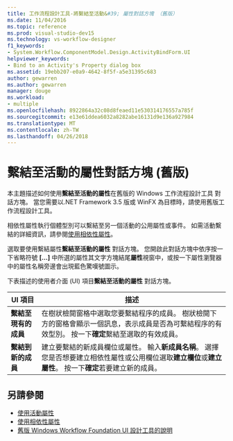 ```yaml
---
title: 工作流程設計工具-將繫結至活動&#39; 屬性對話方塊 （舊版）
ms.date: 11/04/2016
ms.topic: reference
ms.prod: visual-studio-dev15
ms.technology: vs-workflow-designer
f1_keywords:
- System.Workflow.ComponentModel.Design.ActivityBindForm.UI
helpviewer_keywords:
- Bind to an Activity's Property dialog box
ms.assetid: 19ebb207-e0a9-4642-8f5f-a5e31395c683
author: gewarren
ms.author: gewarren
manager: douge
ms.workload:
- multiple
ms.openlocfilehash: 8922864a32c08d8feaed11e530314176557a785f
ms.sourcegitcommit: e13e61ddea6032a8282abe16131d9e136a927984
ms.translationtype: MT
ms.contentlocale: zh-TW
ms.lasthandoff: 04/26/2018
---
```

# <a name="bind-to-an-activitys-property-dialog-box-legacy"></a>繫結至活動的屬性對話方塊 (舊版)

本主題描述如何使用**繫結至活動的屬性**在舊版的 Windows 工作流程設計工具 對話方塊。 當您需要以.NET Framework 3.5 版或 WinFX 為目標時，請使用舊版工作流程設計工具。

 相依性屬性執行個體型別可以繫結至另一個活動的公用屬性或事件。 如需活動繫結的詳細資訊，請參閱[使用相依性屬性](http://go.microsoft.com/fwlink?LinkID=65007)。

 選取要使用繫結屬性**繫結至活動的屬性** 對話方塊。 您開啟此對話方塊中依序按一下省略符號 **[…]** 中所選的屬性其文字方塊結尾**屬性**視窗中，或按一下屬性瀏覽器中的屬性名稱旁邊會出現藍色驚嘆號圖示。

 下表描述的使用者介面 (UI) 項目**繫結至活動的屬性** 對話方塊。

|UI 項目|描述|
|----------------|-----------------|
|**繫結至現有的成員**|在樹狀檢閱窗格中選取您要繫結程序的成員。 樹狀檢閱下方的窗格會顯示一個訊息，表示成員是否為可繫結程序的有效型別。 按一下**確定**繫結至選取的有效成員。|
|**繫結到新的成員**|建立要繫結的新成員欄位或屬性。 輸入**新成員名稱**。 選擇您是否想要建立相依性屬性或公用欄位選取**建立欄位**或**建立屬性**。 按一下**確定**若要建立新的成員。|

## <a name="see-also"></a>另請參閱

- [使用活動屬性](http://go.microsoft.com/fwlink?LinkID=65013)
- [使用相依性屬性](http://go.microsoft.com/fwlink?LinkID=65007)
- [舊版 Windows Workflow Foundation UI 設計工具的說明](../workflow-designer/legacy-designer-for-windows-workflow-foundation-ui-help.md)